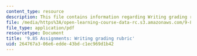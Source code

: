 ```yaml
---
content_type: resource
description: This file contains information regarding Writing grading rubric.
file: /media/https%3A/open-learning-course-data-rc.s3.amazonaws.com/9-85-infant-and-early-childhood-cognition-fall-2012/264767a306e6edde43bdc1ec969d1b42_MIT9_85F12_rubric.pdf
file_type: application/pdf
resourcetype: Document
title: '9.85 Assignments: Writing grading rubric'
uid: 264767a3-06e6-edde-43bd-c1ec969d1b42
---
```

